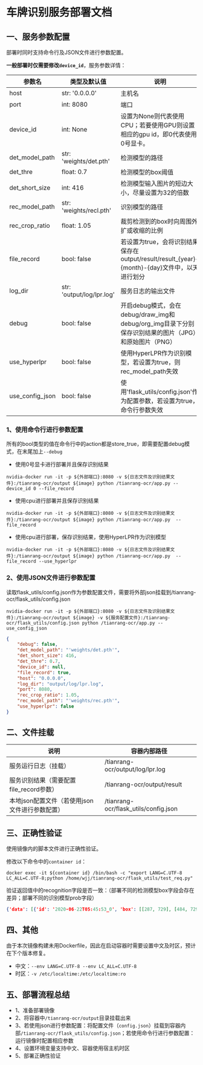 # 车牌识别服务部署文档

## 一、服务参数配置

部署时同时支持命令行及JSON文件进行参数配置。

**一般部署时仅需要修改`device_id`**，服务参数详情：

| 参数名          | 类型及默认值              | 说明                                                         |
| --------------- | ------------------------- | ------------------------------------------------------------ |
| host            | str: '0.0.0.0'            | 主机名                                                       |
| port            | int: 8080                 | 端口                                                         |
| device_id       | int: None                 | 设置为None则代表使用CPU；若要使用GPU则设置相应的gpu id，即0代表使用0号显卡。 |
| det_model_path  | str: 'weights/det.pth'    | 检测模型的路径                                               |
| det_thre        | float: 0.7                | 检测模型的box阈值                                            |
| det_short_size  | int: 416                  | 检测模型输入图片的短边大小，尽量设置为32的倍数               |
| rec_model_path  | str: 'weights/recl.pth'   | 识别模型的路径                                               |
| rec_crop_ratio  | float: 1.05               | 裁剪检测到的box时向周围外扩或收缩的比例                      |
| file_record     | bool: false               | 若设置为true，会将识别结果保存在output/result/result_{year}-{month}-{day}文件中，以天进行划分 |
| log_dir         | str: 'output/log/lpr.log' | 服务日志的输出文件                                           |
| debug           | bool: false               | 开启debug模式，会在debug/draw_img和debug/org_img目录下分别保存识别结果的图片（JPG）和原始图片（PNG） |
| use_hyperlpr    | bool: false               | 使用HyperLPR作为识别模型，若设置为true，则rec_model_path失效 |
| use_config_json | bool: false               | 使用'flask_utils/config.json'作为配置参数，若设置为true，命令行参数失效 |

### 1、使用命令行进行参数配置

所有的bool类型的值在命令行中的action都是store_true，即需要配置debug模式，在末尾加上`--debug`

- 使用0号显卡进行部署并且保存识别结果

`nvidia-docker run -it -p ${外部端口}:8080 -v ${日志文件及识别结果文件}:/tianrang-ocr/output ${image} python /tianrang-ocr/app.py --device_id 0 --file_record`

- 使用cpu进行部署并且保存识别结果

`nvidia-docker run -it -p ${外部端口}:8080 -v ${日志文件及识别结果文件}:/tianrang-ocr/output ${image} python /tianrang-ocr/app.py  --file_record`

- 使用cpu进行部署，保存识别结果，使用HyperLPR作为识别模型

`nvidia-docker run -it -p ${外部端口}:8080 -v ${日志文件及识别结果文件}:/tianrang-ocr/output ${image} python /tianrang-ocr/app.py  --file_record --use_hyperlpr`



### 2、使用JSON文件进行参数配置

读取flask_utils/config.json作为参数配置文件，需要将外部json挂载到/tianrang-ocr/flask_utils/config.json

`nvidia-docker run -it -p ${外部端口}:8080 -v ${日志文件及识别结果文件}:/tianrang-ocr/output ${image} -v ${服务配置文件}:/tianrang-ocr/flask_utils/config.json python /tianrang-ocr/app.py --use_config_json`

```json
{
    "debug": false,
    "det_model_path": "'weights/det.pth'",
    "det_short_size": 416,
    "det_thre": 0.7,
    "device_id": null,
    "file_record": true,
    "host": "0.0.0.0",
    "log_dir": "output/log/lpr.log",
    "port": 8080,
    "rec_crop_ratio": 1.05,
    "rec_model_path": "'weights/rec.pth'",
    "use_hyperlpr": false
}
```



## 二、文件挂载

| 说明                                           | 容器内部路径                          |
| ---------------------------------------------- | ------------------------------------- |
| 服务运行日志（挂载）                           | /tianrang-ocr/output/log/lpr.log      |
| 服务识别结果（需要配置file_record参数）        | /tianrang-ocr/output/result           |
| 本地json配置文件（若使用json文件进行参数配置） | /tianrang-ocr/flask_utils/config.json |



## 三、正确性验证

使用镜像内的脚本文件进行正确性验证。

修改以下命令中的`container id`：

`docker exec -it ${container id} /bin/bash -c "export LANG=C.UTF-8 LC_ALL=C.UTF-8;python /home/wjj/tianrang-ocr/flask_utils/test_req.py"`

验证返回值中的recognition字段是否一致：（部署不同的检测模型box字段会存在差异；部署不同的识别模型prob字段）

```json
{'data': [{'id': '2020-06-22T05:45:53_0', 'box': [[287, 729], [484, 729], [484, 792], [287, 792]], 'recognition': '赣B2371B', 'prob': 0.965}], 'code': 1, 'message': '', 'getImageTime': '2020-06-22T05:45:53'}
```



## 四、其他

由于本次镜像构建未用Dockerfile，因此在启动容器时需要设置中文及时区，预计在下个版本修复。

- 中文：`--env LANG=C.UTF-8 --env LC_ALL=C.UTF-8`
- 时区：`-v /etc/localtime:/etc/localtime:ro`



## 五、部署流程总结

- 1、准备部署镜像
- 2、将容器中`/tianrang-ocr/output`目录挂载出来
- 3、若使用json进行参数配置：将配置文件（`config.json`）挂载到容器内部`/tianrang-ocr/flask_utils/config.json`；若使用命令行进行参数配置：运行镜像时配置相应参数
- 4、设置环境变量支持中文、容器使用宿主机时区
- 5、部署正确性验证


